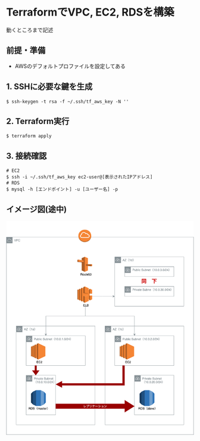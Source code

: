 # TerraformでVPC, EC2, RDSを構築

動くところまで記述

## 前提・準備
- AWSのデフォルトプロファイルを設定してある

## 1. SSHに必要な鍵を生成
```sh:
$ ssh-keygen -t rsa -f ~/.ssh/tf_aws_key -N ''
```

## 2. Terraform実行
```sh:
$ terraform apply
```

## 3. 接続確認
```sh:
# EC2
$ ssh -i ~/.ssh/tf_aws_key ec2-user@[表示されたIPアドレス]
# RDS
$ mysql -h [エンドポイント] -u [ユーザー名] -p
```

## イメージ図(途中)
![イメージ図](./docs/image.png)
